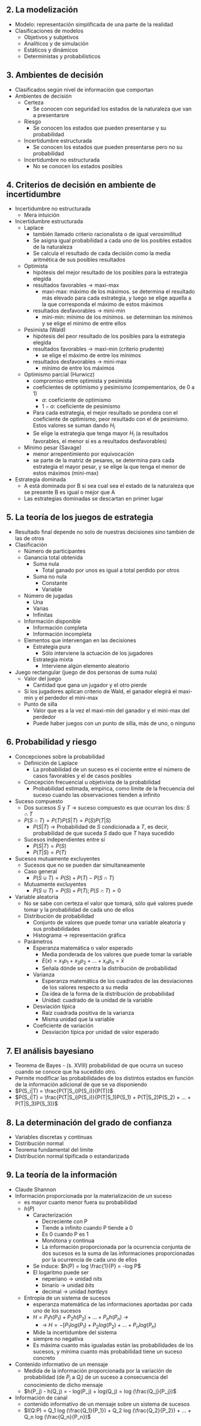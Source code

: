 ## 2. La modelización
- Modelo: representación simplificada de una parte de la realidad
- Clasificaciones de modelos
	- Objetivos y subjetivos
	- Analíticos y de simulación
	- Estáticos y dinámicos
	- Deterministas y probabilísticos
## 3. Ambientes de decisión
- Clasificados según nivel de información que comportan
- Ambientes de decisión
	- Certeza
		- Se conocen con seguridad los estados de la naturaleza que van a presentarsre
	- Riesgo
		- Se conocen los estados que pueden presentarse y su probabilidad
	- Incertidumbre estructurada
		- Se conocen los estados que pueden presentarse pero no su probabilidad
	- Incertidumbre no estructurada
		- No se conocen los estados posibles
## 4. Criterios de decisión en ambiente de incertidumbre
- Incertidumbre no estructurada
	- Mera intuición
- Incertidumbre estructurada
	- Laplace
		- también llamado criterio racionalista o de igual verosimilitud
		- Se asigna igual probabilidad a cada uno de los posibles estados de la naturaleza
		- Se calcula el resultado de cada decisión como la media aritmética de sus posibles resultados
	- Optimista
		- hipótesis del mejor resultado de los posibles para la estrategia elegida
		- resultados favorables -> maxi-max 
			- maxi-max: máximo de los máximos. se determina el resultado más elevado para cada estrategia, y luego se elige aquella a la que corresponda el máximo de estos máximos
		- resultados desfavorables -> mini-min
			- mini-min: mínimo de los mínimos. se determinan los mínimos y se elige el mínimo de entre ellos
	- Pesimista (Wald)
		- hipótesis del peor resultado de los posibles para la estrategia elegida
		- resultados favorables -> maxi-min (criterio prudente)
			- se elige el máximo de entre los mínimos
		- resultados desfavorables -> mini-max
			- mínimo de entre los máximos
	- Optimismo parcial (Hurwicz)
		- compromiso entre optimista y pesimista
		- coeficientes de optimismo y pesimismo (compementarios, de 0 a 1)
			- $\alpha$: coeficiente de optimismo
			- $1-\alpha$: coeficiente de pesimismo
		- Para cada estrategia, el mejor resultado se pondera con el coeficiente de optimismo, peor resultado con el de pesimismo. Estos valores se suman dando $H_i$
		- Se elige la estrategia que tenga mayor $H_i$ (a resultados favorables, el menor si es a resultados desfavorables)
	- Mínimo pesar (Savage)
		- menor arrepentimiento por equivocación
		- se parte de la matriz de pesares, se determina para cada estrategia el mayor pesar, y se elige la que tenga el menor de estos máximos (mini-max)
- Estrategia dominada
	- A está dominada por B si sea cual sea el estado de la naturaleza que se presente B es igual o mejor que A
	- Las estrategias dominadas se descartan en primer lugar
## 5. La teoría de los juegos de estrategia
- Resultado final depende no solo de nuestras decisiones sino también de las de otros
- Clasificación
	- Número de participantes
	- Ganancia total obtenida
		- Suma nula
			- Total ganado por unos es igual a total perdido por otros
		- Suma no nula
			- Constante
			- Variable
	- Número de jugadas
		- Una
		- Varias
		- Infinitas
	- Información disponible
		- Información completa
		- Información incompleta
	- Elementos que intervengan en las decisiones
		- Estrategia pura
			- Sólo interviene la actuación de los jugadores
		- Estrategia mixta
			- Interviene algún elemento aleatorio
- Juego rectangular (juego de dos personas de suma nula)
	- Valor del juego
		- Cantidad que gana un jugador y el otro pierde
	- Si los jugadores aplican criterio de Wald, el ganador elegirá el maxi-min y el perdedor el mini-max
	- Punto de silla
		- Valor que es a la vez el maxi-min del ganador y el mini-max del perdedor
		- Puede haber juegos con un punto de silla, más de uno, o ninguno
## 6. Probabilidad y riesgo
- Concepciones sobre la probabilidad
	- Definición de Laplace
		- La probabilidad de un suceso es el cociente entre el número de casos favorables y el de casos posibles
	- Concepción frecuencial u objetivista de la probabilidad
		- Probabilidad estimada, empírica, como límite de la frecuencia del suceso cuando las observaciones tienden a infinito
- Suceso compuesto
	- Dos sucesos $S$ y $T$ -> suceso compuesto es que ocurran los dos: $S \cap T$ 
	- $P(S \cap T) = P(T)P(S|T) = P(S)P(T|S)$
		- $P(S|T)$ -> Probabilidad de $S$ condicionada a $T$, es decir, probabilidad de que suceda $S$ dado que $T$ haya sucedido
	- Sucesos independientes entre sí
		- $P(S|T) = P(S)$
		- $P(T|S) = P(T)$
- Sucesos mutuamente excluyentes
	- Sucesos que no se pueden dar simultaneamente
	- Caso general
		- $P(S \cup T) = P(S) + P(T) - P(S \cap T)$ 
	- Mutuamente excluyentes
		- $P(S \cup T) = P(S) + P(T); P(S \cap T) = 0$ 
- Variable aleatoria
	- No se sabe con certeza el valor que tomará, sólo qué valores puede tomar y la probabilidad de cada uno de ellos
	- Distribución de probabilidad
		- Conjunto de valores que puede tomar una variable aleatoria y sus probabilidades
		- Histograma -> representación gráfica
	- Parámetros
		- Esperanza matemática o valor esperado
			- Media ponderada de los valores que puede tomar la variable
			- $E(x) = x_1 p_1 + x_2 p_2 + ... + x_n p_n = \bar{x}$
			- Señala dónde se centra la distribución de probabilidad
		- Varianza
			- Esperanza matemática de los cuadrados de las desviaciones de los valores respecto a su media
			- Da idea de la forma de la distribución de probabilidad
			- Unidad: cuadrado de la unidad de la variable
		- Desviación típica
			- Raíz cuadrada positiva de la varianza
			- Misma unidad que la variable
		- Coeficiente de variación
			- Desviación típica por unidad de valor esperado
## 7. El análisis bayesiano
- Teorema de Bayes - (s. XVIII) probabilidad de que ocurra un suceso cuando se conoce que ha sucedido otro. 
- Permite modificar las probabilidades de los distintos estados en función de la información adicional de que se va disponiendo
- $P(S_i|T) = \frac{P(T|S_i)P(S_i)}{P(T)}$
- $P(S_i|T) = \frac{P(T|S_i)P(S_i)}{P(T|S_1)P(S_1) + P(T|S_2)P(S_2) + ... + P(T|S_3)P(S_3)}$
## 8. La determinación del grado de confianza
- Variables discretas y continuas
- Distribución normal
- Teorema fundamental del límite
- Distribución normal tipificada o estandarizada
## 9. La teoría de la información
- Claude Shannon
- Información proporcionada por la materialización de un suceso 
	- es mayor cuanto menor fuera su probabilidad
	- $h(P)$
		- Caracterización
			- Decreciente con P
			- Tiende a infinito cuando P tiende a 0
			- Es 0 cuando P es 1
			- Monótona y continua
			- La información proporcionada por la ocurrencia conjunta de dos sucesos es la suma de las informaciones proporcionadas por la ocurrencia de cada uno de ellos
		- Se induce: $h(P) = log \frac{1}{P} = -log P$
		- El logaritmo puede ser
			- neperiano -> unidad *nits*
			- binario -> unidad *bits*
			- decimal -> unidad *hartleys*	
	- Entropía de un sistema de sucesos
		- esperanza matemática de las informaciones aportadas por cada uno de los sucesos
		- $H = P_1 h(P_1) + P_2 h(P_2) + ... + P_n h(P_n)$ ->
			- -> $H = -[P_1 log(P_1) + P_2 log(P_2) + ... + P_n log(P_n)$ 
		- Mide la incertidumbre del sistema
		- siempre no negativa
		- Es máxima cuanto más igualadas están las probabilidades de los sucesos, y mínima cuanto más probabilidad tiene un suceso concreto
- Contenido informativo de un mensaje
	- Medida de la información proporcionada por la variación de probabilidad (de $P_j$ a $Q_j$) de un suceso a consecuencia del conocimiento de dicho mensaje
	- $h(P_j) - h(Q_j) = - log(P_j) + log(Q_j) = log (\frac{Q_j}{P_j})$ 
- Información de canal
	- contenido informativo de un mensaje sobre un sistema de sucesos
	- $I(Q:P) = Q_1 log (\frac{Q_1}{P_1}) + Q_2 log (\frac{Q_2}{P_2}) + ... + Q_n log (\frac{Q_n}{P_n})$
